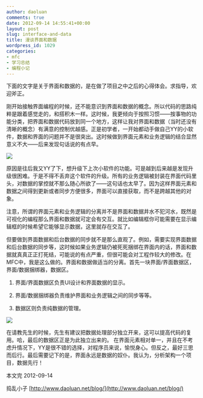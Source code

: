 ```yaml
---
author: daoluan
comments: true
date: 2012-09-14 14:55:41+00:00
layout: post
slug: interface-and-data
title: 漫谈界面和数据
wordpress_id: 1029
categories:
- mfc
- 学习总结
- 编程小记
---
```


下面的文字是关于界面和数据的，是在做了项目之中之后的心得体会。求指导，欢迎斧正。

刚开始接触界面编程的时候，还不能意识到界面和数据的概念。所以代码的思路纯粹是跟着感觉走的，和搭积木一样。这时候，我更倾向于按照习惯——按事物的功能分类，把界面和数据代码放到同一个地方，这样让我对界面和数据（当时还没有清晰的概念）有满意的控制优越感。正是初学者，一开始都动手做自己YY的小软件，数据和界面的问题并不是很突出。这时候做到界面元素和业务逻辑的结合显然意义不大——后来发现句话说的有点早。

<!-- more -->

[![](http://daoluan.net/images/blog/2012/09/UI_data_combine.png)](http://daoluan.net/blog/archives/975/ui_data_combine)

原因是往后我又YY了下，想升级下上次小软件的功能。可是越到后来越是发现升级很困难。于是不得不丢弃这个软件的升级。所有的业务逻辑被封装在界面代码里头，对数据的掌控就不那么随心所欲了——这句话也太早了。因为这样界面元素和数据之间得到更新或者同步方便很多，界面可以直接获取，而不是跨越其他的对象。

注意，所谓的界面元素和业务逻辑的分离并不是界面和数据井水不犯河水，既然是可视化的编程那么界面和数据就可定会有交互。就比如编辑框你可能需要在显示编辑框的时候希望它能够显示数据，这里就存在交互了。

但要做到界面数据和后台数据的同步就不是那么直观了。例如，需要实现界面数据和后台数据的同步等，这时候如果业务逻辑仍被死死捆绑在界面内的话，界面和数据就真真正正打死结，可能说的有点严重，但很可能会对工程作较大的修改。在MFC中，我是这么做的。界面和数据做适当的分离。首先一块界面/界面数据区，界面/数据捆绑器，数据区。



	
  1. 界面/界面数据区负责UI设计和界面数据的显示。

	
  2. 界面/数据捆绑器负责维护界面和业务逻辑之间的同步等等。

	
  3. 数据区则负责纯数据的管理。


[![](http://daoluan.net/images/blog/2012/09/UI_data_detach.png)](http://daoluan.net/blog/archives/975/ui_data_detach)

在请教先生的时候，先生有建议把数据处理部分独立开来，这可以提高代码的复用。哈，最后的数据区正是为此独立出来的。
在界面元素相对单一，并且在不考虑升情况下，YY是很不错的选择，对程序员来说，愉悦身心。但反之，最好三思而后行。最后需要记下的是，界面永远是数据的奴仆。我认为，分析架构一个项目，数据先行！

本文完 2012-09-14

捣乱小子 [http://www.daoluan.net/blog/](http://www.daoluan.net/blog/)
